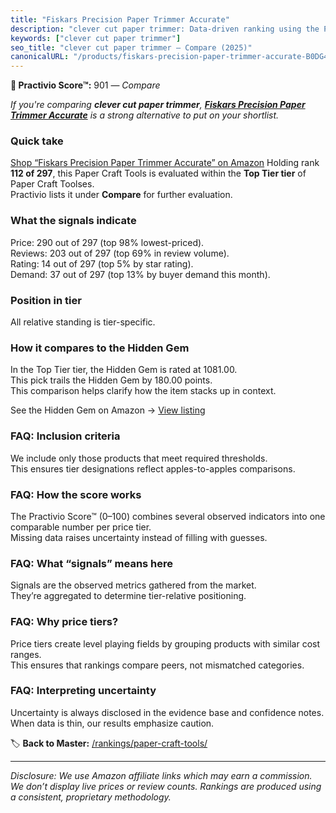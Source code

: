 ```yaml
---
title: "Fiskars Precision Paper Trimmer Accurate"
description: "clever cut paper trimmer: Data-driven ranking using the Practivio Score™. Positioned by quality, value, demand, findability, momentum."
keywords: ["clever cut paper trimmer"]
seo_title: "clever cut paper trimmer — Compare (2025)"
canonicalURL: "/products/fiskars-precision-paper-trimmer-accurate-B0DG4DJSRV/"
---
```


**🛒 Practivio Score™:** 901 — _Compare_


*If you're comparing **clever cut paper trimmer**, **[Fiskars Precision Paper Trimmer Accurate](https://www.amazon.com/dp/B0DG4DJSRV?tag=practivio-20)** is a strong alternative to put on your shortlist.*
### Quick take
[Shop “Fiskars Precision Paper Trimmer Accurate” on Amazon](https://www.amazon.com/dp/B0DG4DJSRV?tag=practivio-20)
Holding rank **112 of 297**, this Paper Craft Tools is evaluated within the **Top Tier tier** of Paper Craft Toolses.  
Practivio lists it under **Compare** for further evaluation.

### What the signals indicate
Price: 290 out of 297 (top 98% lowest-priced).  
Reviews: 203 out of 297 (top 69% in review volume).  
Rating: 14 out of 297 (top 5% by star rating).  
Demand: 37 out of 297 (top 13% by buyer demand this month).

### Position in tier
All relative standing is tier-specific.

### How it compares to the Hidden Gem
In the Top Tier tier, the Hidden Gem is rated at 1081.00.  
This pick trails the Hidden Gem by 180.00 points.  
This comparison helps clarify how the item stacks up in context.  

See the Hidden Gem on Amazon → [View listing](https://www.amazon.com/dp/B07LFHSRNB?tag=practivio-20)

### FAQ: Inclusion criteria
We include only those products that meet required thresholds.  
This ensures tier designations reflect apples-to-apples comparisons.

### FAQ: How the score works
The Practivio Score™ (0–100) combines several observed indicators into one comparable number per price tier.  
Missing data raises uncertainty instead of filling with guesses.

### FAQ: What “signals” means here
Signals are the observed metrics gathered from the market.  
They’re aggregated to determine tier-relative positioning.

### FAQ: Why price tiers?
Price tiers create level playing fields by grouping products with similar cost ranges.  
This ensures that rankings compare peers, not mismatched categories.

### FAQ: Interpreting uncertainty
Uncertainty is always disclosed in the evidence base and confidence notes.  
When data is thin, our results emphasize caution.

<!-- Missing template for Compare/CompareWithinPriceClass -->


🏷️ **Back to Master:** [/rankings/paper-craft-tools/](/rankings/paper-craft-tools/)

---
_Disclosure: We use Amazon affiliate links which may earn a commission. We don’t display live prices or review counts. Rankings are produced using a consistent, proprietary methodology._
